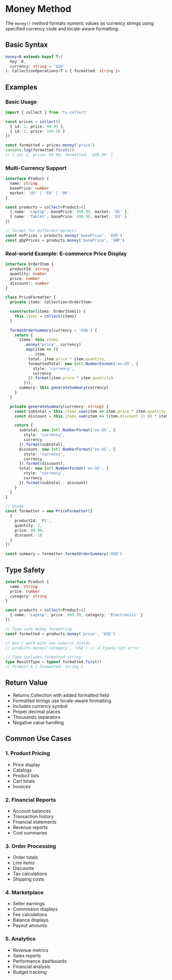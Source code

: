 # Money Method

The `money()` method formats numeric values as currency strings using specified currency code and locale-aware formatting.

## Basic Syntax

```typescript
money<K extends keyof T>(
  key: K,
  currency: string = 'USD'
): CollectionOperations<T & { formatted: string }>
```

## Examples

### Basic Usage

```typescript
import { collect } from 'ts-collect'

const prices = collect([
  { id: 1, price: 99.99 },
  { id: 2, price: 149.50 }
])

const formatted = prices.money('price')
console.log(formatted.first())
// { id: 1, price: 99.99, formatted: '$99.99' }
```

### Multi-Currency Support

```typescript
interface Product {
  name: string
  basePrice: number
  market: 'US' | 'EU' | 'UK'
}

const products = collect<Product>([
  { name: 'Laptop', basePrice: 999.99, market: 'US' },
  { name: 'Tablet', basePrice: 499.99, market: 'EU' }
])

// Format for different markets
const euPrices = products.money('basePrice', 'EUR')
const gbpPrices = products.money('basePrice', 'GBP')
```

### Real-world Example: E-commerce Price Display

```typescript
interface OrderItem {
  productId: string
  quantity: number
  price: number
  discount?: number
}

class PriceFormatter {
  private items: Collection<OrderItem>

  constructor(items: OrderItem[]) {
    this.items = collect(items)
  }

  formatOrderSummary(currency = 'USD') {
    return {
      items: this.items
        .money('price', currency)
        .map(item => ({
          ...item,
          total: item.price * item.quantity,
          formattedTotal: new Intl.NumberFormat('en-US', {
            style: 'currency',
            currency
          }).format(item.price * item.quantity)
        })),
      summary: this.generateSummary(currency)
    }
  }

  private generateSummary(currency: string) {
    const subtotal = this.items.sum(item => item.price * item.quantity)
    const discount = this.items.sum(item => (item.discount || 0) * item.quantity)

    return {
      subtotal: new Intl.NumberFormat('en-US', {
        style: 'currency',
        currency
      }).format(subtotal),
      discount: new Intl.NumberFormat('en-US', {
        style: 'currency',
        currency
      }).format(discount),
      total: new Intl.NumberFormat('en-US', {
        style: 'currency',
        currency
      }).format(subtotal - discount)
    }
  }
}

// Usage
const formatter = new PriceFormatter([
  {
    productId: 'P1',
    quantity: 2,
    price: 99.99,
    discount: 10
  }
])

const summary = formatter.formatOrderSummary('USD')
```

## Type Safety

```typescript
interface Product {
  name: string
  price: number
  category: string
}

const products = collect<Product>([
  { name: 'Laptop', price: 999.99, category: 'Electronics' }
])

// Type-safe money formatting
const formatted = products.money('price', 'USD')

// Won't work with non-numeric fields
// products.money('category', 'USD') // ✗ TypeScript error

// Type includes formatted string
type ResultType = typeof formatted.first()
// Product & { formatted: string }
```

## Return Value

- Returns Collection with added formatted field
- Formatted strings use locale-aware formatting
- Includes currency symbol
- Proper decimal places
- Thousands separators
- Negative value handling

## Common Use Cases

### 1. Product Pricing

- Price display
- Catalogs
- Product lists
- Cart totals
- Invoices

### 2. Financial Reports

- Account balances
- Transaction history
- Financial statements
- Revenue reports
- Cost summaries

### 3. Order Processing

- Order totals
- Line items
- Discounts
- Tax calculations
- Shipping costs

### 4. Marketplace

- Seller earnings
- Commission displays
- Fee calculations
- Balance displays
- Payout amounts

### 5. Analytics

- Revenue metrics
- Sales reports
- Performance dashboards
- Financial analysis
- Budget tracking
